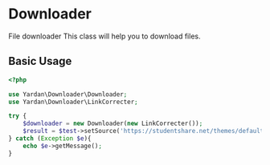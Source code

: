 # Downloader
File downloader
This class will help you to download files.

## Basic Usage

```php
<?php

use Yardan\Downloader\Downloader;
use Yardan\Downloader\LinkCorrecter;

try {
    $downloader = new Downloader(new LinkCorrecter());
    $result = $test->setSource('https://studentshare.net/themes/default-bootstrap/img/academic_materials.jpg')->download();
} catch (Exception $e){
    echo $e->getMessage();
}

```
